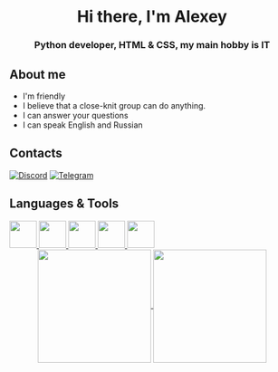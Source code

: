 <div id="header" align="center">
    <h1>Hi there, I'm Alexey</h1>
    <h3>Python developer, HTML & CSS, my main hobby is IT</h3>
</div>

## About me

- I'm friendly
- I believe that a close-knit group can do anything.
- I can answer your questions
- I can speak English and Russian

## Contacts

[![Discord](https://img.shields.io/badge/Discord-steelblue?style=for-the-badge&logo=Discord&logoColor=white)](https://discord.gg/WKuWVxy4)
[![Telegram](https://img.shields.io/badge/Telegram-dodgerblue?style=for-the-badge&logo=Telegram&logoColor=white)](https://t.me/theaihopgg)

## Languages & Tools

<a href="https://www.python.org/">
    <img style="height: 48px; width: 48px" src="https://cdn.jsdelivr.net/gh/devicons/devicon/icons/python/python-original.svg">
</a>
<a href="https://godotengine.org/">
    <img style="height: 48px; width: 48px" src="https://cdn.jsdelivr.net/gh/devicons/devicon/icons/godot/godot-original.svg">
</a>
<a href="https://htmlbook.ru/">
    <img style="height: 48px; width: 48px" src="https://cdn.jsdelivr.net/gh/devicons/devicon/icons/html5/html5-original.svg">
</a>
<a href="https://developer.mozilla.org/ru/docs/Web/CSS">
    <img style="height: 48px; width: 48px" src="https://cdn.jsdelivr.net/gh/devicons/devicon/icons/css3/css3-original.svg">
</a>
<a href="https://www.sqlite.org/">
    <img style="height: 48px; width: 48px" src="https://cdn.jsdelivr.net/gh/devicons/devicon/icons/sqlite/sqlite-original.svg">
</a>

<div id="stat" align="center">
    <a href="#">
    <img height=200 align="center" src="https://github-readme-stats.vercel.app/api?username=TheAihopGG&show_icons=true&bg_color=00000000">
    </a>
    <a href="#">
    <img height=200 align="center" src="https://github-readme-stats.vercel.app/api/top-langs/?username=TheAihopGG&layout=compact&show_icons=true&bg_color=00000000">
    </a>
</div>
